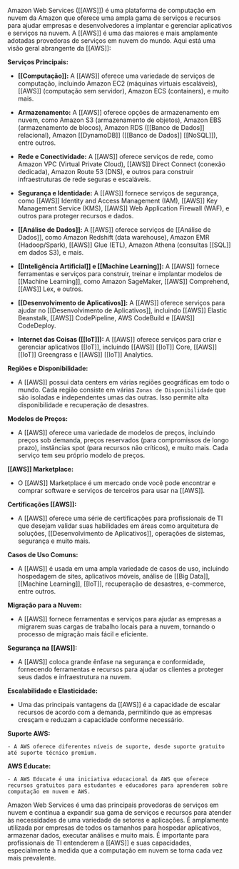Amazon Web Services ([[AWS]]) é uma plataforma de computação em nuvem da Amazon que oferece uma ampla gama de serviços e recursos para ajudar empresas e desenvolvedores a implantar e gerenciar aplicativos e serviços na nuvem. A [[AWS]] é uma das maiores e mais amplamente adotadas provedoras de serviços em nuvem do mundo. Aqui está uma visão geral abrangente da [[AWS]]:

**Serviços Principais:**

- **[[Computação]]:** A [[AWS]] oferece uma variedade de serviços de computação, incluindo Amazon EC2 (máquinas virtuais escaláveis), [[AWS]] (computação sem servidor), Amazon ECS (containers), e muito mais.
    
- **Armazenamento:** A [[AWS]] oferece opções de armazenamento em nuvem, como Amazon S3 (armazenamento de objetos), Amazon EBS (armazenamento de blocos), Amazon RDS ([[Banco de Dados]] relacional), Amazon [[DynamoDB]] ([[Banco de Dados]] [[NoSQL]]), entre outros.
    
- **Rede e Conectividade:** A [[AWS]] oferece serviços de rede, como Amazon VPC (Virtual Private Cloud), [[AWS]] Direct Connect (conexão dedicada), Amazon Route 53 (DNS), e outros para construir infraestruturas de rede seguras e escaláveis.
    
- **Segurança e Identidade:** A [[AWS]] fornece serviços de segurança, como [[AWS]] Identity and Access Management (IAM), [[AWS]] Key Management Service (KMS), [[AWS]] Web Application Firewall (WAF), e outros para proteger recursos e dados.
    
- **[[Análise de Dados]]:** A [[AWS]] oferece serviços de [[Análise de Dados]], como Amazon Redshift (data warehouse), Amazon EMR (Hadoop/Spark), [[AWS]] Glue (ETL), Amazon Athena (consultas [[SQL]] em dados S3), e mais.
    
- **[[Inteligência Artificial]] e [[Machine Learning]]:** A [[AWS]] fornece ferramentas e serviços para construir, treinar e implantar modelos de [[Machine Learning]], como Amazon SageMaker, [[AWS]] Comprehend, [[AWS]] Lex, e outros.
    
- **[[Desenvolvimento de Aplicativos]]:** A [[AWS]] oferece serviços para ajudar no [[Desenvolvimento de Aplicativos]], incluindo [[AWS]] Elastic Beanstalk, [[AWS]] CodePipeline, AWS CodeBuild e [[AWS]] CodeDeploy.
    
- **Internet das Coisas ([[IoT]]):** A [[AWS]] oferece serviços para criar e gerenciar aplicativos [[IoT]], incluindo [[AWS]] [[IoT]] Core, [[AWS]] [[IoT]] Greengrass e [[AWS]] [[IoT]] Analytics.

**Regiões e Disponibilidade:**

- A [[AWS]] possui data centers em várias regiões geográficas em todo o mundo. Cada região consiste em várias `Zonas de Disponibilidade` que são isoladas e independentes umas das outras. Isso permite alta disponibilidade e recuperação de desastres.

**Modelos de Preços:**

- A [[AWS]] oferece uma variedade de modelos de preços, incluindo preços sob demanda, preços reservados (para compromissos de longo prazo), instâncias spot (para recursos não críticos), e muito mais. Cada serviço tem seu próprio modelo de preços.

**[[AWS]] Marketplace:**

- O [[AWS]] Marketplace é um mercado onde você pode encontrar e comprar software e serviços de terceiros para usar na [[AWS]].

**Certificações [[AWS]]:**

- A [[AWS]] oferece uma série de certificações para profissionais de TI que desejam validar suas habilidades em áreas como arquitetura de soluções, [[Desenvolvimento de Aplicativos]], operações de sistemas, segurança e muito mais.

**Casos de Uso Comuns:**

- A [[AWS]] é usada em uma ampla variedade de casos de uso, incluindo hospedagem de sites, aplicativos móveis, análise de [[Big Data]], [[Machine Learning]], [[IoT]], recuperação de desastres, e-commerce, entre outros.

**Migração para a Nuvem:**

- A [[AWS]] fornece ferramentas e serviços para ajudar as empresas a migrarem suas cargas de trabalho locais para a nuvem, tornando o processo de migração mais fácil e eficiente.

**Segurança na [[AWS]]:**

- A [[AWS]] coloca grande ênfase na segurança e conformidade, fornecendo ferramentas e recursos para ajudar os clientes a proteger seus dados e infraestrutura na nuvem.

**Escalabilidade e Elasticidade:**

- Uma das principais vantagens da [[AWS]] é a capacidade de escalar recursos de acordo com a demanda, permitindo que as empresas cresçam e reduzam a capacidade conforme necessário.

**Suporte AWS:**

`- A AWS oferece diferentes níveis de suporte, desde suporte gratuito até suporte técnico premium.`

**AWS Educate:**

`- A AWS Educate é uma iniciativa educacional da AWS que oferece recursos gratuitos para estudantes e educadores para aprenderem sobre computação em nuvem e AWS.`

Amazon Web Services é uma das principais provedoras de serviços em nuvem e continua a expandir sua gama de serviços e recursos para atender às necessidades de uma variedade de setores e aplicações. É amplamente utilizada por empresas de todos os tamanhos para hospedar aplicativos, armazenar dados, executar análises e muito mais. É importante para profissionais de TI entenderem a [[AWS]] e suas capacidades, especialmente à medida que a computação em nuvem se torna cada vez mais prevalente.
